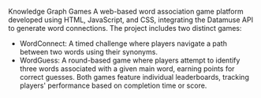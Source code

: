 Knowledge Graph Games
A web-based word association game platform developed using HTML, JavaScript, and CSS, integrating the Datamuse API to generate word connections. The project includes two distinct games:
- WordConnect: A timed challenge where players navigate a path between two words using their synonyms.
- WordGuess: A round-based game where players attempt to identify three words associated with a given main word, earning points for correct guesses.
Both games feature individual leaderboards, tracking players' performance based on completion time or score.
